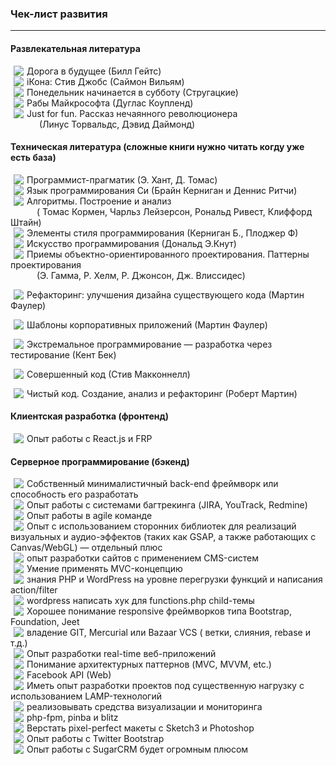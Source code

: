 <h3>Чек-лист развития</h3>
<hr>

<h4> Развлекательная литература </h4>
<img src="https://habrastorage.org/files/af5/b7d/024/af5b7d0247ab4d4ab965e2b61839a5c3.png" align="left" hspace="5"/>
Дорога в будущее (Билл Гейтс) <br>

<img src="https://habrastorage.org/files/af5/b7d/024/af5b7d0247ab4d4ab965e2b61839a5c3.png" align="left" hspace="5"/>
iКона: Стив Джобс (Саймон Вильям) <br>

<img src="https://habrastorage.org/files/af5/b7d/024/af5b7d0247ab4d4ab965e2b61839a5c3.png" align="left" hspace="5"/>
Понедельник начинается в субботу (Стругацкие) <br>

<img src="https://habrastorage.org/files/af5/b7d/024/af5b7d0247ab4d4ab965e2b61839a5c3.png" align="left" hspace="5"/>
Рабы Майкрософта (Дуглас Коупленд) <br>

<img src="https://habrastorage.org/files/6bb/418/aa0/6bb418aa03a04d889dd2eb925d844deb.png" align="left" hspace="5"/>
Just for fun. Рассказ нечаянного революционера <br>
&emsp;&emsp;&emsp; (Линус Торвальдс, Дэвид Даймонд) <br>

<h4> Техническая литература (сложные книги нужно читать когду уже есть база) </h4>
<img src="https://habrastorage.org/files/af5/b7d/024/af5b7d0247ab4d4ab965e2b61839a5c3.png" align="left" hspace="5"/>
Программист-прагматик (Э. Хант, Д. Томас) <br>

<img src="https://habrastorage.org/files/af5/b7d/024/af5b7d0247ab4d4ab965e2b61839a5c3.png" align="left" hspace="5"/>
Язык программирования Си (Брайн Керниган и Деннис Ритчи) <br>

<img src="https://habrastorage.org/files/af5/b7d/024/af5b7d0247ab4d4ab965e2b61839a5c3.png" align="left" hspace="5"/>
Алгоритмы. Построение и анализ <br> 
&emsp;&emsp;&emsp;( Томас Кормен, Чарльз Лейзерсон, Рональд Ривест, Клиффорд Штайн) <br>

<img src="https://habrastorage.org/files/af5/b7d/024/af5b7d0247ab4d4ab965e2b61839a5c3.png" align="left" hspace="5"/>
Элементы стиля программирования (Керниган Б., Плоджер Ф) <br>

<img src="https://habrastorage.org/files/af5/b7d/024/af5b7d0247ab4d4ab965e2b61839a5c3.png" align="left" hspace="5"/>
Искусство программирования (Дональд Э.Кнут) <br>

<img src="https://habrastorage.org/files/af5/b7d/024/af5b7d0247ab4d4ab965e2b61839a5c3.png" align="left" hspace="5"/>
Приемы объектно-ориентированного проектирования. Паттерны проектирования <br>
&emsp;&emsp;&emsp;(Э. Гамма, Р. Хелм, Р. Джонсон, Дж. Влиссидес) <br>

<img src="https://habrastorage.org/files/af5/b7d/024/af5b7d0247ab4d4ab965e2b61839a5c3.png" align="left" hspace="5"/> Рефакторинг: улучшения дизайна существующего кода (Мартин Фаулер) <br>

<img src="https://habrastorage.org/files/af5/b7d/024/af5b7d0247ab4d4ab965e2b61839a5c3.png" align="left" hspace="5"/> Шаблоны корпоративных приложений (Мартин Фаулер) <br>

<img src="https://habrastorage.org/files/af5/b7d/024/af5b7d0247ab4d4ab965e2b61839a5c3.png" align="left" hspace="5"/> Экстремальное программирование — разработка через тестирование (Кент Бек) <br>

<img src="https://habrastorage.org/files/af5/b7d/024/af5b7d0247ab4d4ab965e2b61839a5c3.png" align="left" hspace="5"/> Совершенный код (Стив Макконнелл) <br>

<img src="https://habrastorage.org/files/af5/b7d/024/af5b7d0247ab4d4ab965e2b61839a5c3.png" align="left" hspace="5"/> Чистый код. Создание, анализ и рефакторинг (Роберт Мартин) <br>

<h4> Клиентская разработка (фронтенд) </h4>

<img src="https://habrastorage.org/files/af5/b7d/024/af5b7d0247ab4d4ab965e2b61839a5c3.png" align="left" hspace="5"/>
Опыт работы с React.js и FRP <br>

<h4> Серверное программирование (бэкенд) </h4>

<img src="https://habrastorage.org/files/6bb/418/aa0/6bb418aa03a04d889dd2eb925d844deb.png" align="left" hspace="5"/>
Собственный минималистичный back-end фреймворк или способность его разработать <br>
 
<!-- -->
<img src="https://habrastorage.org/files/af5/b7d/024/af5b7d0247ab4d4ab965e2b61839a5c3.png" align="left" hspace="5"/>
Опыт работы с системами багтрекинга (JIRA, YouTrack, Redmine)<br>

<img src="https://habrastorage.org/files/af5/b7d/024/af5b7d0247ab4d4ab965e2b61839a5c3.png" align="left" hspace="5"/>
Опыт работы в agile команде <br>

<img src="https://habrastorage.org/files/af5/b7d/024/af5b7d0247ab4d4ab965e2b61839a5c3.png" align="left" hspace="5"/>
Опыт с использованием сторонних библиотек для реализаций визуальных и аудио-эффектов (таких как GSAP, а также работающих с Canvas/WebGL) — отдельный плюс <br>

<img src="https://habrastorage.org/files/af5/b7d/024/af5b7d0247ab4d4ab965e2b61839a5c3.png" align="left" hspace="5"/>
опыт разработки сайтов с применением CMS-систем <br>

<img src="https://habrastorage.org/files/af5/b7d/024/af5b7d0247ab4d4ab965e2b61839a5c3.png" align="left" hspace="5"/>
Умение применять MVC-концепцию <br>

<img src="https://habrastorage.org/files/af5/b7d/024/af5b7d0247ab4d4ab965e2b61839a5c3.png" align="left" hspace="5"/>
знания PHP и WordPress на уровне перегрузки функций и написания action/filter <br>

<img src="https://habrastorage.org/files/af5/b7d/024/af5b7d0247ab4d4ab965e2b61839a5c3.png" align="left" hspace="5"/>
wordpress написать хук для functions.php child-темы <br>

<img src="https://habrastorage.org/files/af5/b7d/024/af5b7d0247ab4d4ab965e2b61839a5c3.png" align="left" hspace="5"/>
Хорошее понимание responsive фреймворков типа Bootstrap, Foundation, Jeet<br>

<img src="https://habrastorage.org/files/af5/b7d/024/af5b7d0247ab4d4ab965e2b61839a5c3.png" align="left" hspace="5"/>
владение GIT, Mercurial или Bazaar VCS ( ветки, слияния, rebase и т.д.)<br>

<img src="https://habrastorage.org/files/af5/b7d/024/af5b7d0247ab4d4ab965e2b61839a5c3.png" align="left" hspace="5"/>
Опыт разработки real-time веб-приложений <br>

<img src="https://habrastorage.org/files/af5/b7d/024/af5b7d0247ab4d4ab965e2b61839a5c3.png" align="left" hspace="5"/>
Понимание архитектурных паттернов (MVC, MVVM, etc.) <br>

<img src="https://habrastorage.org/files/af5/b7d/024/af5b7d0247ab4d4ab965e2b61839a5c3.png" align="left" hspace="5"/>
Facebook API (Web) <br>

<img src="https://habrastorage.org/files/af5/b7d/024/af5b7d0247ab4d4ab965e2b61839a5c3.png" align="left" hspace="5"/>
Иметь опыт разработки проектов под существенную нагрузку с использованием LAMP-технологий <br>

<img src="https://habrastorage.org/files/af5/b7d/024/af5b7d0247ab4d4ab965e2b61839a5c3.png" align="left" hspace="5"/>
реализовывать средства визуализации и мониторинга <br>

<img src="https://habrastorage.org/files/af5/b7d/024/af5b7d0247ab4d4ab965e2b61839a5c3.png" align="left" hspace="5"/>
php-fpm, pinba и blitz <br>

<img src="https://habrastorage.org/files/af5/b7d/024/af5b7d0247ab4d4ab965e2b61839a5c3.png" align="left" hspace="5"/>
Верстать pixel-perfect макеты с Sketch3 и Photoshop <br>

<img src="https://habrastorage.org/files/af5/b7d/024/af5b7d0247ab4d4ab965e2b61839a5c3.png" align="left" hspace="5"/>
Опыт работы с Twitter Bootstrap <br>

<img src="https://habrastorage.org/files/af5/b7d/024/af5b7d0247ab4d4ab965e2b61839a5c3.png" align="left" hspace="5"/>
Опыт работы с SugarCRM будет огромным плюсом <br>

